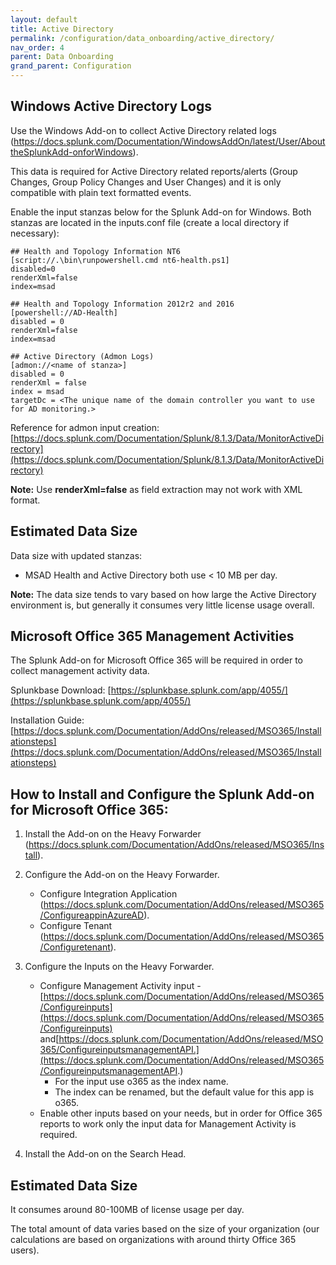 ```yaml
---
layout: default
title: Active Directory
permalink: /configuration/data_onboarding/active_directory/
nav_order: 4
parent: Data Onboarding
grand_parent: Configuration
---
```



## **Windows Active Directory Logs**

Use the Windows Add-on to collect Active Directory related logs (https://docs.splunk.com/Documentation/WindowsAddOn/latest/User/AbouttheSplunkAdd-onforWindows).  

This data is required for Active Directory related reports/alerts (Group Changes, Group Policy Changes and User Changes) and it is only compatible with plain text formatted events. 

Enable the input stanzas below for the Splunk Add-on for Windows. Both stanzas are located in the inputs.conf file (create a local directory if necessary): 

    ## Health and Topology Information NT6 
    [script://.\bin\runpowershell.cmd nt6-health.ps1] 
    disabled=0 
    renderXml=false 
    index=msad 

    ## Health and Topology Information 2012r2 and 2016 
    [powershell://AD-Health] 
    disabled = 0 
    renderXml=false 
    index=msad 

    ## Active Directory (Admon Logs) 
    [admon://<name of stanza>] 
    disabled = 0 
    renderXml = false 
    index = msad 
    targetDc = <The unique name of the domain controller you want to use for AD monitoring.> 

Reference for admon input creation:[https://docs.splunk.com/Documentation/Splunk/8.1.3/Data/MonitorActiveDirectory](https://docs.splunk.com/Documentation/Splunk/8.1.3/Data/MonitorActiveDirectory) 

**Note:** Use **renderXml=false** as field extraction may not work with XML format.

## Estimated Data Size
Data size with updated stanzas: 

* MSAD Health and Active Directory both use < 10 MB per day. 

**Note:** The data size tends to vary based on how large the Active Directory environment is, but generally it consumes very little license usage overall.

## **Microsoft Office 365 Management Activities**

The Splunk Add-on for Microsoft Office 365 will be required in order to collect management activity data. 

Splunkbase Download: 
[https://splunkbase.splunk.com/app/4055/](https://splunkbase.splunk.com/app/4055/) 

Installation Guide: 
[https://docs.splunk.com/Documentation/AddOns/released/MSO365/Installationsteps](https://docs.splunk.com/Documentation/AddOns/released/MSO365/Installationsteps) 

## How to Install and Configure the Splunk Add-on for Microsoft Office 365: 

1. Install the Add-on on the Heavy Forwarder (https://docs.splunk.com/Documentation/AddOns/released/MSO365/Install). 

2. Configure the Add-on on the Heavy Forwarder. 
    * Configure Integration Application (https://docs.splunk.com/Documentation/AddOns/released/MSO365/ConfigureappinAzureAD). 
    * Configure Tenant (https://docs.splunk.com/Documentation/AddOns/released/MSO365/Configuretenant). 

3. Configure the Inputs on the Heavy Forwarder. 
    * Configure Management Activity input -[https://docs.splunk.com/Documentation/AddOns/released/MSO365/Configureinputs](https://docs.splunk.com/Documentation/AddOns/released/MSO365/Configureinputs) and[https://docs.splunk.com/Documentation/AddOns/released/MSO365/ConfigureinputsmanagementAPI.](https://docs.splunk.com/Documentation/AddOns/released/MSO365/ConfigureinputsmanagementAPI.) 
        * For the input use o365 as the index name.  
        * The index can be renamed, but the default value for this app is o365. 
    * Enable other inputs based on your needs, but in order for Office 365 reports to work only the input data for Management Activity is required. 

4. Install the Add-on on the Search Head. 

## Estimated Data Size
It consumes around 80-100MB of license usage per day. 

The total amount of data varies based on the size of your organization (our calculations are based on organizations with around thirty Office 365 users).
